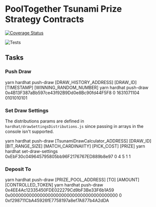 # PoolTogether Tsunami Prize Strategy Contracts

[![Coverage Status](https://coveralls.io/repos/github/pooltogether/<NAME_OF_NEW_REPO>/badge.svg?branch=master)](https://coveralls.io/github/pooltogether/pooltogether-proxy-factory?branch=master)

![Tests](https://github.com/pooltogether/pooltogether-contract-tsunami/actions/workflows/main.yml/badge.svg)


## Tasks

### Push Draw

yarn hardhat push-draw [DRAW_HISTORY_ADDRESS] [DRAW_ID] [TIMESTAMP] [WINNING_RANDOM_NUMBER]
yarn hardhat push-draw 0x4B13F387aBb597ce43f92B9Dd0e8Bc90fd44F5F8 0 1631071104 0101010101

### Set Draw Settings

The distributions params are defined in `hardhat/drawSettingsDistributions.js` since passing in arrays in the console isn't supported.

yarn hardhat push-draw [TsunamiDrawCalculator_ADDRESS] [DRAW_ID] [BIT_RANGE_SIZE] [MATCH_CARDINAlITY] [PICK_COST] [PRIZE]
yarn hardhat set-draw-settings 0xEbF30c049645795805bb96F2176767ED889b8e97 0 4 5 1 1

### Deposit To

yarn hardhat push-draw [PRIZE_POOL_ADDRESS] [TO] [AMOUNT] [CONTROLLED_TOKEN]
yarn hardhat push-draw 0x4EE4Ac12335450FDE022279Cd9bF3Be33F6b1A59 0x0000000000000000000000000000000000000000 0 0xf298711CbA45926fE7758197a8ef7A877b4A2dDA